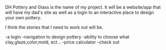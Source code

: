 DH Pottery and Glass is the name of my project.
It will be a website/app that will have my dad's site as well as a login to an interactive
place to design your own pottery.

I think the stories that I need to work out will be.

-a login
-navigation to design pottery
-ability to choose what clay,glaze,color,mold, ect...
-price calculator
-check out

